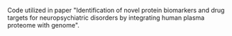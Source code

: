 Code utilized in paper "Identification of novel protein biomarkers and drug targets for neuropsychiatric disorders by integrating human plasma proteome with genome".
